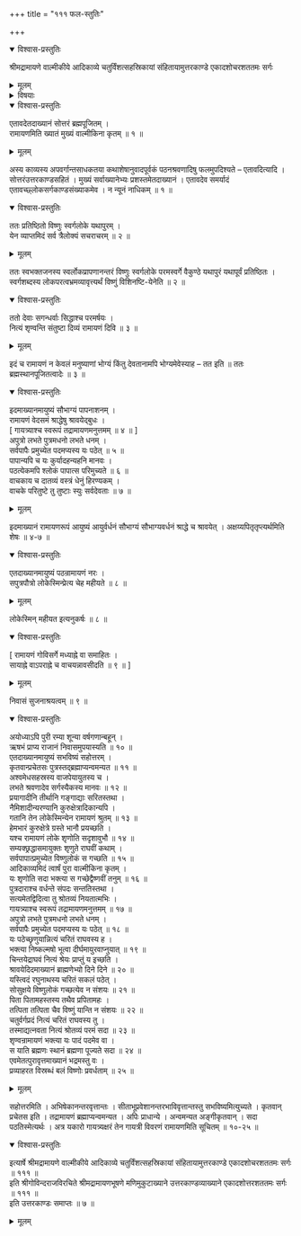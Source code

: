 +++
title = "१११ फल-स्तुतिः"

+++

<details open><summary>विश्वास-प्रस्तुतिः</summary>

श्रीमद्रामायणे वाल्मीकीये आदिकाव्ये चतुर्विंशत्सहस्रिकायां संहितायामुत्तरकाण्डे एकादशोचरशततमः सर्गः
</details>

<details><summary>मूलम्</summary>

श्रीमद्रामायणे वाल्मीकीये आदिकाव्ये चतुर्विंशत्सहस्रिकायां संहितायामुत्तरकाण्डे एकादशोचरशततमः सर्गः
</details>

<details><summary>विषयाः</summary>

वाल्मीकिना श्री-रामायणस्य वेद-समत्वोक्ति-पूर्वकं  
तत्-पठनादेः फल-निरूपणम् ॥ १ ॥
</details>

<details open><summary>विश्वास-प्रस्तुतिः</summary>

एतावदेतदाख्यानं सोत्तरं ब्रह्मपूजितम् ।  
रामायणमिति ख्यातं मुख्यं वाल्मीकिना कृतम् ॥ १ ॥
</details>

<details><summary>मूलम्</summary>

एतावदेतदाख्यानं सोत्तरं ब्रह्मपूजितम् ।  
रामायणमिति ख्यातं मुख्यं वाल्मीकिना कृतम् ॥ १ ॥
</details>

अस्य काव्यस्य अपवर्गान्तसाधकतया कथाशेषानुवादपूर्वकं पठनश्रवणादिषु फलमुपदिश्यते – एतावदित्यादि । सोत्तरंउत्तरकाण्डसहितं । मुख्यं सर्वाख्यानेभ्यः प्रशस्तमेतदाख्यानं । एतावदेव समर्यादं एतावच्छ्लोकसर्गकाण्डसंख्याकमेव । न न्यूनं नाधिकम् ॥ १ ॥

<details open><summary>विश्वास-प्रस्तुतिः</summary>

ततः प्रतिष्ठितो विष्णुः स्वर्गलोके यथापुरम् ।  
येन व्याप्तमिदं सर्व त्रैलोक्यं सचराचरम् ॥ २ ॥
</details>

<details><summary>मूलम्</summary>

ततः प्रतिष्ठितो विष्णुः स्वर्गलोके यथापुरम् ।  
येन व्याप्तमिदं सर्व त्रैलोक्यं सचराचरम् ॥ २ ॥
</details>

ततः स्वभक्तजनस्य स्वर्लोकप्रापणानन्तरं विष्णुः स्वर्गलोके परमस्वर्गे वैकुण्ठे यथापुरं यथापूर्वं प्रतिष्ठितः । स्वर्गशब्दस्य लोकपरत्वभ्रमव्यावृत्त्यर्थं विष्णुं विशिनष्टि-येनेति ॥ २ ॥

<details open><summary>विश्वास-प्रस्तुतिः</summary>

ततो देवाः सगन्धर्वाः सिद्धाश्च परमर्षयः ।  
नित्यं शृण्वन्ति संतुष्टा दिव्यं रामायणं दिवि ॥ ३ ॥
</details>

<details><summary>मूलम्</summary>

ततो देवाः सगन्धर्वाः सिद्धाश्च परमर्षयः ।  
नित्यं शृण्वन्ति संतुष्टा दिव्यं रामायणं दिवि ॥ ३ ॥
</details>

इदं च रामायणं न केवलं मनुष्याणां भोग्यं किंतु देवतानामपि भोग्यमेवेस्याह – तत इति ॥ ततः ब्रह्मस्थानपूजितत्वादेः ॥ ३ ॥

<details open><summary>विश्वास-प्रस्तुतिः</summary>

इदमाख्यानमायुष्यं सौभाग्यं पापनाशनम् ।  
रामायणं वेदसमं श्राद्धेषु श्रावयेद्बुधः ।  
\[ गायत्र्याश्च स्वरूपं तद्रामायणमनुत्तमम् ॥ ४ ॥ \]  
अपुत्रो लभते पुत्रमधनो लभते धनम् ।  
सर्वपापैः प्रमुच्येत पदमप्यस्य यः पठेत् ॥ ५ ॥  
पापान्यपि च यः कुर्यादहन्यहनि मानवः ।  
पठत्येकमपि श्लोकं पापात्स परिमुच्यते ॥ ६ ॥  
वाचकाय च दातव्यं वस्त्रं धेनुं हिरण्यकम् ।  
वाचके परितुष्टे तु तुष्टाः स्युः सर्वदेवताः ॥ ७ ॥
</details>

<details><summary>मूलम्</summary>

इदमाख्यानमायुष्यं सौभाग्यं पापनाशनम् ।  
रामायणं वेदसमं श्राद्धेषु श्रावयेद्बुधः ।  
\[ गायत्र्याश्च स्वरूपं तद्रामायणमनुत्तमम् ॥ ४ ॥ \]  
अपुत्रो लभते पुत्रमधनो लभते धनम् ।  
सर्वपापैः प्रमुच्येत पदमप्यस्य यः पठेत् ॥ ५ ॥  
पापान्यपि च यः कुर्यादहन्यहनि मानवः ।  
पठत्येकमपि श्लोकं पापात्स परिमुच्यते ॥ ६ ॥  
वाचकाय च दातव्यं वस्त्रं धेनुं हिरण्यकम् ।  
वाचके परितुष्टे तु तुष्टाः स्युः सर्वदेवताः ॥ ७ ॥
</details>

इदमाख्यानं रामायणरूपं आयुष्यं आयुर्वर्धनं सौभाग्यं सौभाग्यवर्धनं श्राद्धे च श्रावयेत् । अक्षय्यपितृतृप्त्यर्थमिति शेषः ॥ ४-७ ॥

<details open><summary>विश्वास-प्रस्तुतिः</summary>

एतदाख्यानमायुष्यं पठन्रामायणं नरः ।  
सपुत्रपौत्रो लोकेस्मिन्प्रेत्य चेह महीयते ॥ ८ ॥
</details>

<details><summary>मूलम्</summary>

एतदाख्यानमायुष्यं पठन्रामायणं नरः ।  
सपुत्रपौत्रो लोकेस्मिन्प्रेत्य चेह महीयते ॥ ८ ॥
</details>

लोकेस्मिन् महीयत इत्यनुकर्षः ॥ ८ ॥

<details open><summary>विश्वास-प्रस्तुतिः</summary>

\[ रामायणं गोविसर्गे मध्याह्ने वा समाहितः ।  
सायाह्ने वाऽपराह्ने च वाचयन्नावसीदति ॥ ९ ॥ \]
</details>

<details><summary>मूलम्</summary>

\[ रामायणं गोविसर्गे मध्याह्ने वा समाहितः ।  
सायाह्ने वाऽपराह्ने च वाचयन्नावसीदति ॥ ९ ॥ \]
</details>

निवासं सुजनाश्रयत्वम् ॥ ९ ॥

<details open><summary>विश्वास-प्रस्तुतिः</summary>

अयोध्याऽपि पुरी रम्या शून्या वर्षगणान्बहून् ।  
ऋषभं प्राप्य राजानं निवासमुपयास्यति ॥ १० ॥  
एतदाख्यानमायुष्यं सभविष्यं सहोत्तरम् ।  
कृतवान्प्रचेतसः पुत्रस्तद्ब्रह्माप्यन्वमन्यत ॥ ११ ॥  
अश्वमेधसहस्रस्य वाजपेयायुतस्य च ।  
लभते श्रवणादेव सर्गस्यैकस्य मानवः ॥ १२ ॥  
प्रयागादीनि तीर्थानि गङ्गाद्याः सरितस्तथा ।  
नैमिशादीन्यरण्यानि कुरुक्षेत्रादिकान्यपि ।  
गतानि तेन लोकेस्मिन्येन रामायणं श्रुतम् ॥ १३ ॥  
हेमभारं कुरुक्षेत्रे ग्रस्ते भानौ प्रयच्छति ।  
यश्च रामायणं लोके शृणोति सदृशावुभौ ॥ १४ ॥  
सम्यक्छ्रद्धासमायुक्तः शृणुते राघवीं कथाम् ।  
सर्वपापात्प्रमुच्येत विष्णुलोकं स गच्छति ॥ १५ ॥  
आदिकाव्यमिदं त्वार्षं पुरा वाल्मीकिना कृतम् ।  
यः शृणोति सदा भक्त्या स गच्छेद्वैष्णवीं तनुम् ॥ १६ ॥  
पुत्रदाराश्च वर्धन्ते संपदः सन्ततिस्तथा ।  
सत्यमेतद्विदित्वा तु श्रोतव्यं नियतात्मभिः ।  
गायत्र्याश्च स्वरूपं तद्रामायणमनुत्तमम् ॥ १७ ॥  
अपुत्रो लभते पुत्रमधनो लभते धनम् ।  
सर्वपापैः प्रमुच्येत पदमप्यस्य यः पठेत् ॥ १८ ॥  
यः पठेच्छृणुयान्नित्यं चरितं राघवस्य ह ।  
भक्त्या निष्कल्मषो भूत्वा दीर्घमायुरवाप्नुयात् ॥ १९ ॥  
चिन्तयेद्राघवं नित्यं श्रेयः प्राप्तुं य इच्छति ।  
श्रावयेदिदमाख्यानं ब्राह्मणेभ्यो दिने दिने ॥ २० ॥  
यस्त्विदं रघुनाथस्य चरितं सकलं पठेत् ।  
सोसुक्षये विष्णुलोकं गच्छत्येव न संशयः ॥ २१ ॥  
पिता पितामहस्तस्य तथैव प्रपितामहः ।  
तत्पिता तत्पिता चैव विष्णुं यान्ति न संशयः ॥ २२ ॥  
चतुर्वर्गप्रदं नित्यं चरितं राघवस्य तु ।  
तस्माद्यत्नवता नित्यं श्रोतव्यं परमं सदा ॥ २३ ॥  
शृण्वन्रामायणं भक्त्या यः पादं पदमेव वा ।  
स याति ब्रह्मणः स्थानं ब्रह्मणा पूज्यते सदा ॥ २४ ॥  
एवमेतत्पुरावृत्तमाख्यानं भद्रमस्तु वः ।  
प्रव्याहरत विस्रब्धं बलं विष्णोः प्रवर्धताम् ॥ २५ ॥
</details>

<details><summary>मूलम्</summary>

अयोध्याऽपि पुरी रम्या शून्या वर्षगणान्बहून् ।  
ऋषभं प्राप्य राजानं निवासमुपयास्यति ॥ १० ॥  
एतदाख्यानमायुष्यं सभविष्यं सहोत्तरम् ।  
कृतवान्प्रचेतसः पुत्रस्तद्ब्रह्माप्यन्वमन्यत ॥ ११ ॥  
अश्वमेधसहस्रस्य वाजपेयायुतस्य च ।  
लभते श्रवणादेव सर्गस्यैकस्य मानवः ॥ १२ ॥  
प्रयागादीनि तीर्थानि गङ्गाद्याः सरितस्तथा ।  
नैमिशादीन्यरण्यानि कुरुक्षेत्रादिकान्यपि ।  
गतानि तेन लोकेस्मिन्येन रामायणं श्रुतम् ॥ १३ ॥  
हेमभारं कुरुक्षेत्रे ग्रस्ते भानौ प्रयच्छति ।  
यश्च रामायणं लोके शृणोति सदृशावुभौ ॥ १४ ॥  
सम्यक्छ्रद्धासमायुक्तः शृणुते राघवीं कथाम् ।  
सर्वपापात्प्रमुच्येत विष्णुलोकं स गच्छति ॥ १५ ॥  
आदिकाव्यमिदं त्वार्षं पुरा वाल्मीकिना कृतम् ।  
यः शृणोति सदा भक्त्या स गच्छेद्वैष्णवीं तनुम् ॥ १६ ॥  
पुत्रदाराश्च वर्धन्ते संपदः सन्ततिस्तथा ।  
सत्यमेतद्विदित्वा तु श्रोतव्यं नियतात्मभिः ।  
गायत्र्याश्च स्वरूपं तद्रामायणमनुत्तमम् ॥ १७ ॥  
अपुत्रो लभते पुत्रमधनो लभते धनम् ।  
सर्वपापैः प्रमुच्येत पदमप्यस्य यः पठेत् ॥ १८ ॥  
यः पठेच्छृणुयान्नित्यं चरितं राघवस्य ह ।  
भक्त्या निष्कल्मषो भूत्वा दीर्घमायुरवाप्नुयात् ॥ १९ ॥  
चिन्तयेद्राघवं नित्यं श्रेयः प्राप्तुं य इच्छति ।  
श्रावयेदिदमाख्यानं ब्राह्मणेभ्यो दिने दिने ॥ २० ॥  
यस्त्विदं रघुनाथस्य चरितं सकलं पठेत् ।  
सोसुक्षये विष्णुलोकं गच्छत्येव न संशयः ॥ २१ ॥  
पिता पितामहस्तस्य तथैव प्रपितामहः ।  
तत्पिता तत्पिता चैव विष्णुं यान्ति न संशयः ॥ २२ ॥  
चतुर्वर्गप्रदं नित्यं चरितं राघवस्य तु ।  
तस्माद्यत्नवता नित्यं श्रोतव्यं परमं सदा ॥ २३ ॥  
शृण्वन्रामायणं भक्त्या यः पादं पदमेव वा ।  
स याति ब्रह्मणः स्थानं ब्रह्मणा पूज्यते सदा ॥ २४ ॥  
एवमेतत्पुरावृत्तमाख्यानं भद्रमस्तु वः ।  
प्रव्याहरत विस्रब्धं बलं विष्णोः प्रवर्धताम् ॥ २५ ॥
</details>

सहोत्तरमिति । अभिषेकानन्तरवृत्तान्तः । सीताभूप्रवेशानन्तरभाविवृत्तान्तस्तु सभविष्यमित्युच्यते । कृतवान् प्रचेतस इति । तद्रामायणं ब्रह्माप्यन्वमन्यत । अपिः प्राधान्ये । अन्वमन्यत अङ्गीकृतवान् । सदा पठतिस्मेत्यर्थः । अत्र यकारो गायत्र्यक्षरं तेन गायत्री विवरणं रामायणमिति सूचितम् ॥ १०-२५ ॥

<details open><summary>विश्वास-प्रस्तुतिः</summary>

इत्यार्षे श्रीमद्रामायणे वाल्मीकीये आदिकाव्ये चतुर्विंशत्सहस्रिकायां संहितायामुत्तरकाण्डे एकादशोचरशततमः सर्गः ॥ १११ ॥  
इति श्रीगोविन्दराजविरचिते श्रीमद्रामायणभूषणे मणिमुकुटाख्याने उत्तरकाण्डव्याख्याने एकादशोत्तरशततमः सर्गः ॥ १११ ॥  
इति उत्तरकाण्डः समाप्तः ॥ ७ ॥
</details>

<details><summary>मूलम्</summary>

इत्यार्षे श्रीमद्रामायणे वाल्मीकीये आदिकाव्ये चतुर्विंशत्सहस्रिकायां संहितायामुत्तरकाण्डे एकादशोचरशततमः सर्गः ॥ १११ ॥  
इति श्रीगोविन्दराजविरचिते श्रीमद्रामायणभूषणे मणिमुकुटाख्याने उत्तरकाण्डव्याख्याने एकादशोत्तरशततमः सर्गः ॥ १११ ॥  
इति उत्तरकाण्डः समाप्तः ॥ ७ ॥
</details>

